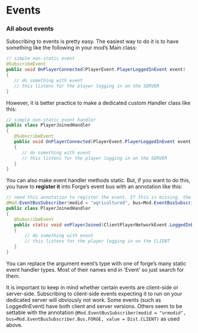 # Events

### All about events
Subscribing to events is pretty easy. The easiest way to do it is to have something like the following in your mod’s Main class:

```java
// simple non-static event
@SubscribeEvent
public void OnPlayerConnected(PlayerEvent.PlayerLoggedInEvent event)
{
   // do something with event
   // this listens for the player logging in on the SERVER
}
```

However, it is better practice to make a dedicated custom Handler class like this:

```java
// simple non-static event handler
public class PlayerJoinedHandler
{
   @SubscribeEvent
   public void OnPlayerConnected(PlayerEvent.PlayerLoggedInEvent event)
   {
      // do something with event
      // this listens for the player logging in on the SERVER
   }
}
```

You can also make event handler methods static. But, if you want to do this, you have to **register it** into Forge’s event bus with an annotation like this:

```java
// need this annotation to register the event. If this is missing, the event will never be detected
@Mod.EventBusSubscriber(modid = "agricultured", bus=Mod.EventBusSubscriber.Bus.FORGE, value = Dist.CLIENT)
public class PlayerJoinedHandler
{
   @SubscribeEvent
   public static void onPlayerJoined(ClientPlayerNetworkEvent.LoggedInEvent event)
   {
       // do something with event
       // this listens for the player logging in on the CLIENT
   }
}
```

You can replace the argument event’s type with one of forge’s many static event handler types. Most of their names end in ‘Event’ so just search for them.

It is important to keep in mind whether certain events are client-side or server-side. Subscribing to client-side events expecting it to run on your dedicated server will obviously not work. Some events (such as LoggedInEvent) have both client and server versions. Others seem to be settable with the annotation `@Mod.EventBusSubscriber(modid = "urmodid", bus=Mod.EventBusSubscriber.Bus.FORGE, value = Dist.CLIENT)` as used above.

